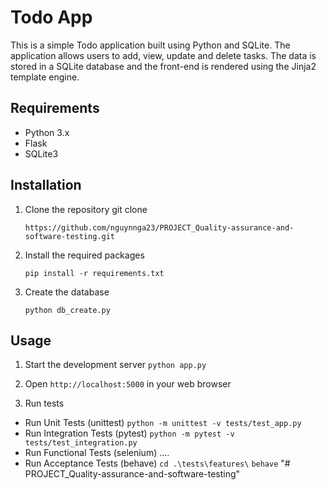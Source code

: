 # Todo App

This is a simple Todo application built using Python and SQLite. The application allows users to add, view, update and delete tasks. The data is stored in a SQLite database and the front-end is rendered using the Jinja2 template engine.

## Requirements
- Python 3.x
- Flask
- SQLite3

## Installation
1. Clone the repository git clone 

    `https://github.com/nguynnga23/PROJECT_Quality-assurance-and-software-testing.git`

2. Install the required packages
    
    `pip install -r requirements.txt`

3. Create the database
    
    `python db_create.py`

## Usage
1. Start the development server
    `python app.py`

2. Open `http://localhost:5000` in your web browser
3. Run tests
- Run Unit Tests (unittest)
    `python -m unittest -v tests/test_app.py`
- Run Integration Tests (pytest)
    `python -m pytest -v tests/test_integration.py`
- Run Functional Tests (selenium)
   ....
- Run Acceptance Tests (behave)
    `cd .\tests\features\`
    `behave`
"# PROJECT_Quality-assurance-and-software-testing" 
